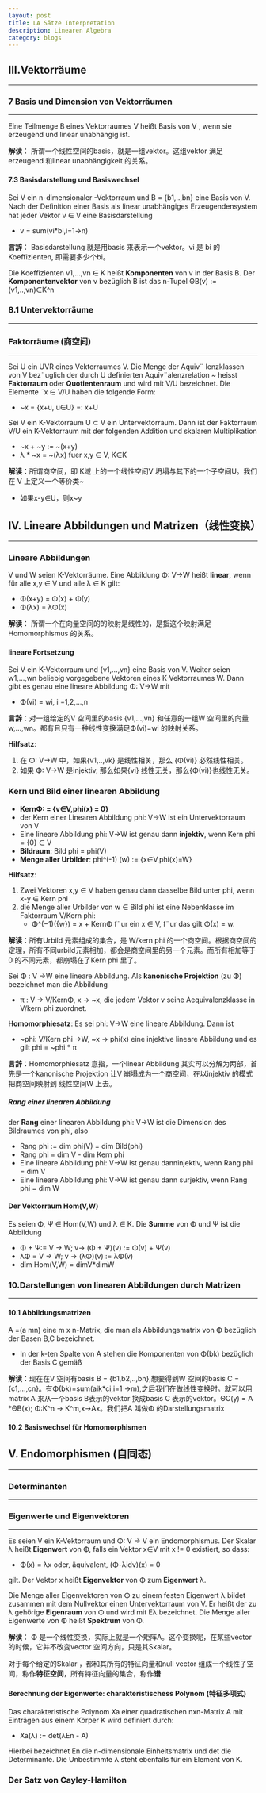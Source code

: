 ```yaml
---
layout: post
title: LA Sätze Interpretation 
description: Linearen Algebra
category: blogs
---
```

## III.Vektorräume
--------------------------------
### 7 Basis und Dimension von Vektorräumen
---------------
Eine Teilmenge B eines Vektorraumes V heißt Basis von V , wenn sie erzeugend und linear unabhängig ist.

**解读**： 所谓一个线性空间的basis，就是一组vektor。这组vektor 满足erzeugend 和linear unabhängigkeit 的关系。

#### 7.3 Basisdarstellung und Basiswechsel
Sei V ein n-dimensionaler -Vektorraum und B = {b1,..,bn} eine Basis von V. Nach der Deﬁnition einer Basis als linear unabhängiges Erzeugendensystem hat jeder Vektor v ∈ V eine Basisdarstellung

+ v = sum(vi*bi,i=1→n)

**言辞**： Basisdarstellung 就是用basis 来表示一个vektor。vi 是 bi 的Koeffizienten, 即需要多少个bi。

Die Koeffizienten v1,...,vn ∈ K heißt **Komponenten** von v in der Basis B. Der **Komponentenvektor** von v bezüglich B ist das n-Tupel ΘB(v) := (v1,..,vn)∈K^n

### 8.1 Untervektorräume
----------------

### Faktorräume (商空间)
-------------------------------
Sei U ein UVR eines Vektorraumes V. Die Menge der Aquiv¨ lenzklassen von V bez¨uglich der durch U definierten Aquiv¨alenzrelation ~ heisst **Faktorraum** oder **Quotientenraum** und wird mit V/U bezeichnet. Die Elemente ˜x ∈ V/U haben die folgende Form:
+ ~x = {x+u, u∈U} =: x+U

Sei V ein K-Vektorraum U ⊂ V ein Untervektorraum. Dann ist der Faktorraum V/U ein K-Vektorraum mit der folgenden Addition und skalaren Multiplikation
+ ~x + ~y := ~(x+y)
+ λ * ~x = ~(λx)
fuer x,y ∈ V, K∈K

**解读**：所谓商空间，即 K域 上的一个线性空间V 坍塌与其下的一个子空间U。我们在 V 上定义一个等价类~
+ 如果x-y∈U，则x~y

## IV. Lineare Abbildungen und Matrizen（线性变换）
-------------------
### Lineare Abbildungen
V und W seien K-Vektorräume. Eine Abbildung Φ: V→W heißt **linear**, wenn für alle x,y ∈ V und alle λ ∈ K gilt:
+ Φ(x+y) = Φ(x) + Φ(y)
+ Φ(λx) = λΦ(x)

**解读**：
所谓一个在向量空间的的映射是线性的，是指这个映射满足Homomorphismus 的关系。

#### lineare Fortsetzung
Sei V ein K-Vektorraum und {v1,...,vn} eine Basis von V. Weiter seien w1,...,wn beliebig vorgegebene Vektoren eines K-Vektorraumes W. Dann gibt es genau eine lineare Abbildung Φ: V→W mit 
+ Φ(vi) = wi, i =1,2,...,n

**言辞**：对一组给定的V 空间里的basis {v1,...,vn} 和任意的一组W 空间里的向量 w,...,wn。都有且只有一种线性变换满足Φ(vi)=wi 的映射关系。

**Hilfsatz**:
1. 在 Φ: V→W 中，如果{v1,..,vk} 是线性相关，那么 {Φ(vi)} 必然线性相关。
2. 如果 Φ: V→W 是injektiv, 那么如果{vi} 线性无关，那么{Φ(vi)}也线性无关。

### Kern und Bild einer linearen Abbildung
+ **KernΦ: = {v∈V,phi(x) = 0}**
+ der Kern einer Linearen Abbildung phi: V->W ist ein Untervektorraum von V
+ Eine lineare Abbildung phi: V->W ist genau dann **injektiv**, wenn Kern phi = {0} ∈ V
+ **Bildraum**: Bild phi = phi(V)
+ **Menge aller Urbilder**: phi^(-1) (w) := {x∈V,phi(x)=W}

**Hilfsatz**:
1. Zwei Vektoren x,y ∈ V haben genau dann dasselbe Bild unter phi, wenn x-y ∈ Kern phi
2. die Menge aller Urbilder von w ∈ Bild phi ist eine Nebenklasse im Faktorraum V/Kern phi:
    + Φ^(−1)({w}) = x + KernΦ f¨ur ein x ∈ V, f¨ur das gilt Φ(x) = w.

**解读**：所有Urbild 元素组成的集合，是 W/kern phi 的一个商空间。根据商空间的定理，所有不同urbild元素相加，都会是商空间里的另一个元素。而所有相加等于0 的不同元素，都崩塌在了Kern phi 里了。

Sei Φ : V →W eine lineare Abbildung. Als **kanonische Projektion** (zu Φ) bezeichnet man die Abbildung
+ π : V → V/KernΦ, x → ~x,
  die jedem Vektor v seine Aequivalenzklasse in V/kern phi zuordnet.

**Homomorphiesatz**: Es sei phi: V->W eine lineare Abbildung. Dann ist
+ ~phi: V/Kern phi ->W, ~x -> phi(x)
eine injektive lineare Abbildung und es gilt phi = ~phi * π 

**言辞**：Homomorphiesatz 意指，一个linear Abbildung 其实可以分解为两部，首先是一个kanonische Projektion 让V 崩塌成为一个商空间，在以injektiv 的模式把商空间映射到 线性空间W 上去。


##### Rang einer linearen Abbildung
der **Rang** einer linearen Abbildung phi: V->W ist die Dimension des Bildraumes von phi, also
+ Rang phi := dim phi(V) = dim Bild(phi)
+ Rang phi = dim V - dim Kern phi
+ Eine lineare Abbildung phi: V->W ist genau danninjektiv, wenn Rang phi = dim V
+ Eine lineare Abbildung phi: V->W ist genau dann surjektiv, wenn Rang phi = dim W

#### Der Vektorraum Hom(V,W)
Es seien Φ, Ψ ∈ Hom(V,W) und λ ∈ K. Die **Summe** von Φ und Ψ ist die Abbildung
+ Φ + Ψ:= V -> W; v-> (Φ + Ψ)(v) := Φ(v) + Ψ(v)
+ λΦ = V -> W; v -> (λΦ)(v) := λΦ(v)
+ dim Hom(V,W) = dimV*dimW

### 10.Darstellungen von linearen Abbildungen durch Matrizen
---------------------------

#### 10.1 Abbildungsmatrizen
A =(a mn) eine m x n-Matrix, die man als Abbildungsmatrix von Φ bezüglich der Basen B,C bezeichnet. 
+ In der k-ten Spalte von A stehen die Komponenten von Φ(bk) bezüglich der Basis C gemäß

**解读**：现在在V 空间有basis B = {b1,b2,..,bn},想要得到W 空间的basis C = {c1,...,cn}。有Φ(bk)=sum(aik*ci,i=1 ->m),之后我们在做线性变换时。就可以用matrix A 来从一个basis B表示的vektor 换成basis C 表示的vektor。ΘC(y) = A *ΘB(x); Φ:K^n → K^m,x→Ax。我们把A 叫做Φ 的Darstellungsmatrix

#### 10.2 Basiswechsel für Homomorphismen



## V. Endomorphismen (自同态)
--------------------

### Determinanten
-------------------

### Eigenwerte und Eigenvektoren
----------------
Es seien V ein K-Vektorraum und Φ: V → V ein Endomorphismus. Der Skalar λ heißt **Eigenwert** von Φ, falls ein Vektor x∈V mit x != 0 existiert, so dass:
+ Φ(x) = λx oder, äquivalent, (Φ-λidv)(x) = 0

gilt. Der Vektor x heißt **Eigenvektor** von Φ zum **Eigenwert** λ. 

Die Menge aller Eigenvektoren von Φ zu einem festen Eigenwert λ bildet zusammen mit dem Nullvektor einen Untervektorraum von V. Er heißt der zu λ gehörige **Eigenraum** von Φ und wird mit Eλ bezeichnet. Die Menge aller Eigenwerte von Φ heißt **Spektrum** von Φ. 

**解读**：
Φ 是一个线性变换，实际上就是一个矩阵A。这个变换呢，在某些vector 的时候，它并不改变vector 空间方向，只是其Skalar。

对于每个给定的Skalar ，都和其所有的特征向量和null vector 组成一个线性子空间，称作**特征空间**，所有特征向量的集合，称作**谱**



#### Berechnung der Eigenwerte: charakteristischess Polynom (特征多项式)
Das charakteristische Polynom Xa einer quadratischen nxn-Matrix A mit Einträgen aus einem Körper K wird definiert durch:
+ Xa(λ) := det(λEn - A)

Hierbei bezeichnet En die n-dimensionale Einheitsmatrix und det die Determinante. Die Unbestimmte λ steht ebenfalls für ein Element von K. 


### Der Satz von Cayley-Hamilton
